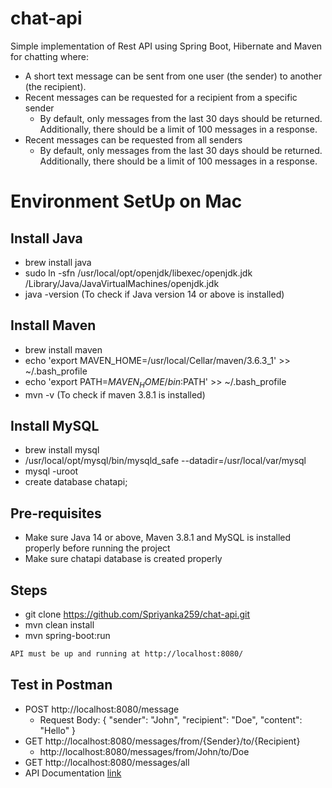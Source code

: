 # chat-api
Simple implementation of Rest API using Spring Boot, Hibernate and Maven for chatting where:
* A short text message can be sent from one user (the sender) to another (the recipient).
* Recent messages can be requested for a recipient from a specific sender
    * By default, only messages from the last 30 days should be returned. Additionally, there should be a limit of 100 messages in a response.
* Recent messages can be requested from all senders 
    * By default, only messages from the last 30 days should be returned. Additionally, there should be a limit of 100 messages in a response.

# Environment SetUp on Mac
## Install Java
* brew install java
* sudo ln -sfn /usr/local/opt/openjdk/libexec/openjdk.jdk /Library/Java/JavaVirtualMachines/openjdk.jdk
* java -version (To check if Java version 14 or above is installed)

## Install Maven
* brew install maven
* echo 'export MAVEN_HOME=/usr/local/Cellar/maven/3.6.3_1' >> ~/.bash_profile
* echo 'export PATH=$MAVEN_HOME/bin:$PATH' >> ~/.bash_profile
* mvn -v (To check if maven 3.8.1 is installed)

## Install MySQL
* brew install mysql
* /usr/local/opt/mysql/bin/mysqld_safe --datadir=/usr/local/var/mysql
* mysql -uroot
* create database chatapi;

## Pre-requisites
* Make sure Java 14 or above, Maven 3.8.1 and MySQL is installed properly before running the project
* Make sure chatapi database is created properly

## Steps
* git clone https://github.com/Spriyanka259/chat-api.git
* mvn clean install
* mvn spring-boot:run

```bash
API must be up and running at http://localhost:8080/
```

## Test in Postman
* POST http://localhost:8080/message 
    *  Request Body: {
    "sender": "John",
    "recipient": "Doe",
    "content": "Hello"
}
* GET http://localhost:8080/messages/from/{Sender}/to/{Recipient}
    *  http://localhost:8080/messages/from/John/to/Doe
* GET http://localhost:8080/messages/all
* API Documentation [link](https://documenter.getpostman.com/view/15553468/UVXnFtpd)
